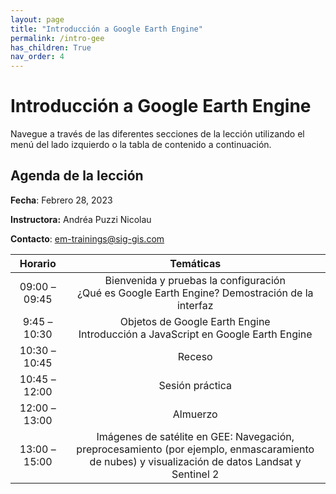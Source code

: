 ```yaml
---
layout: page
title: "Introducción a Google Earth Engine"
permalink: /intro-gee
has_children: True
nav_order: 4
---
```


# Introducción a Google Earth Engine

Navegue a través de las diferentes secciones de la lección utilizando el menú del lado izquierdo o la tabla de contenido a continuación.

## Agenda de la lección

**Fecha**: Febrero 28, 2023

**Instructora:** Andréa Puzzi Nicolau 

**Contacto**: [em-trainings@sig-gis.com](em-trainings@sig-gis.com)

|    Horario    |                                                                    Temáticas                                                                    |
|:-------------:|:-----------------------------------------------------------------------------------------------------------------------------------------------:|
| 09:00 – 09:45 |                        Bienvenida y pruebas  la configuración<br>¿Qué es Google Earth Engine? Demostración de la interfaz                       |
|  9:45 – 10:30 |                                Objetos de Google Earth Engine<br>Introducción a JavaScript en Google Earth Engine                               |
| 10:30 – 10:45 |                                                                      Receso                                                                     |
| 10:45 – 12:00 |                                                                 Sesión práctica                                                                 |
| 12:00 – 13:00 |                                                                     Almuerzo                                                                    |
|  13:00 –15:00 | Imágenes de satélite en GEE: Navegación, preprocesamiento (por ejemplo, enmascaramiento de nubes) y visualización de datos Landsat y Sentinel 2 |